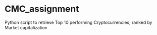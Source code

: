 # CMC_assignment
Python script to retrieve Top 10 performing Cryptocurrencies, ranked by Market capitalization
